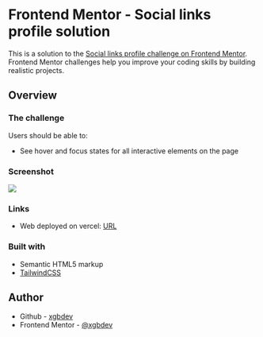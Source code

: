 # Frontend Mentor - Social links profile solution

This is a solution to the [Social links profile challenge on Frontend Mentor](https://www.frontendmentor.io/challenges/social-links-profile-UG32l9m6dQ). Frontend Mentor challenges help you improve your coding skills by building realistic projects. 

## Overview

### The challenge

Users should be able to:

- See hover and focus states for all interactive elements on the page

### Screenshot

![](https://img001.prntscr.com/file/img001/YlNdboPPTOeq0krqsOQ0vw.png)

### Links

- Web deployed on vercel: [URL](https://social-links-profile-two-nu.vercel.app/)

### Built with

- Semantic HTML5 markup
- [TailwindCSS](https://tailwindcss.com/)

## Author

- Github - [xgbdev](https://www.github.com/xgbdev)
- Frontend Mentor - [@xgbdev](https://www.frontendmentor.io/profile/xgbdev)
